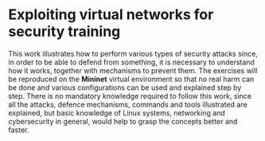# Exploiting virtual networks for security training
This work illustrates how to perform various types of security attacks since, in order to be able
to defend from something, it is necessary to understand how it works, together with mechanisms
to prevent them. The exercises will be reproduced on the **Mininet** virtual environment so that no real
harm can be done and various configurations can be used and explained step by step.
There is no mandatory knowledge required to follow this work, since all the attacks, defence
mechanisms, commands and tools illustrated are explained, but basic knowledge of Linux systems,
networking and cybersecurity in general, would help to grasp the concepts better and
faster.

